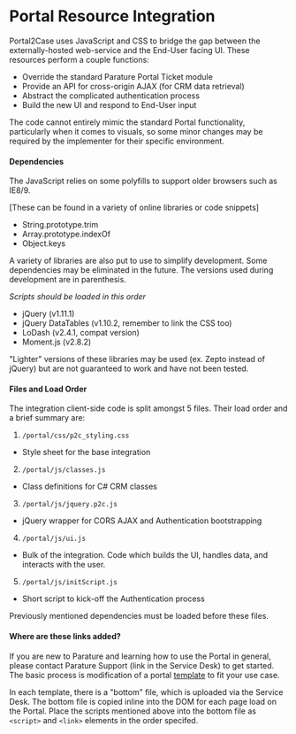 ﻿# Portal Resource Integration
Portal2Case uses JavaScript and CSS to bridge the gap between the externally-hosted web-service and the End-User facing UI. These resources perform a couple functions:

* Override the standard Parature Portal Ticket module
* Provide an API for cross-origin AJAX (for CRM data retrieval)
* Abstract the complicated authentication process
* Build the new UI and respond to End-User input

The code cannot entirely mimic the standard Portal functionality, particularly when it comes to visuals, so some minor changes may be required by the implementer for their specific environment.

#### Dependencies
The JavaScript relies on some polyfills to support older browsers such as IE8/9.

[These can be found in a variety of online libraries or code snippets]
* String.prototype.trim
* Array.prototype.indexOf
* Object.keys

A variety of libraries are also put to use to simplify development. Some dependencies may be eliminated in the future. The versions used during development are in parenthesis.

_Scripts should be loaded in this order_
* jQuery (v1.11.1)
* jQuery DataTables (v1.10.2, remember to link the CSS too)
* LoDash (v2.4.1, compat version)
* Moment.js (v2.8.2)

"Lighter" versions of these libraries may be used (ex. Zepto instead of jQuery) but are not guaranteed to work and have not been tested.

#### Files and Load Order
The integration client-side code is split amongst 5 files. Their load order and a brief summary are:

1. `/portal/css/p2c_styling.css`
 * Style sheet for the base integration
2. `/portal/js/classes.js`
 * Class definitions for C# CRM classes
3. `/portal/js/jquery.p2c.js`
 * jQuery wrapper for CORS AJAX and Authentication bootstrapping
4. `/portal/js/ui.js`
 * Bulk of the integration. Code which builds the UI, handles data, and interacts with the user.
5. `/portal/js/initScript.js`
 * Short script to kick-off the Authentication process

Previously mentioned dependencies must be loaded before these files.

#### Where are these links added?
If you are new to Parature and learning how to use the Portal in general, please contact Parature Support (link in the Service Desk) to get started. The basic process is modification of a portal [template](http://templates.supportcenteronline.com/) to fit your use case.

In each template, there is a "bottom" file, which is uploaded via the Service Desk. The bottom file is copied inline into the DOM for each page load on the Portal. Place the scripts mentioned above into the bottom file as `<script>` and `<link>` elements in the order specifed.